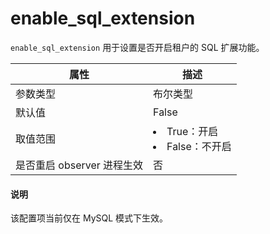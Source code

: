 enable_sql_extension 
=========================================

`enable_sql_extension` 用于设置是否开启租户的 SQL 扩展功能。


|      **属性**      |                                                    **描述**                                                     |
|------------------|---------------------------------------------------------------------------------------------------------------|
| 参数类型             | 布尔类型                                                                                                          |
| 默认值              | False                                                                                                         |
| 取值范围             | <li> True：开启   <li> False：不开启    |
| 是否重启 observer 进程生效 | 否                                                                                                             |


  <main id="notice" type='explain'>
    <h4>说明</h4>
    <p>该配置项当前仅在 MySQL 模式下生效。</p>
  </main>

